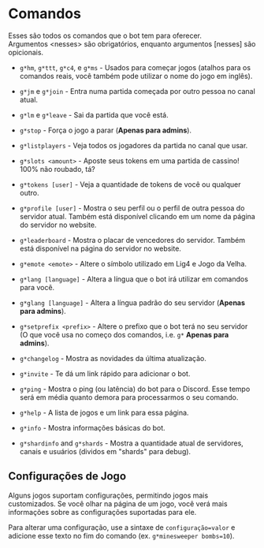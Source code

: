 # Comandos
Esses são todos os comandos que o bot tem para oferecer.<br>
Argumentos &lt;nesses&gt; são obrigatórios, enquanto argumentos [nesses] são opicionais.

- `g*hm`, `g*ttt`, `g*c4`, e `g*ms` - Usados para começar jogos (atalhos para os comandos reais, você também pode utilizar o nome do jogo em inglês).
- `g*jm` e `g*join` - Entra numa partida começada por outro pessoa no canal atual.
- `g*lm` e `g*leave` - Sai da partida que você está.
- `g*stop` - Força o jogo a parar (**Apenas para admins**).
- `g*listplayers` - Veja todos os jogadores da partida no canal que usar.

- `g*slots <amount>` - Aposte seus tokens em uma partida de cassino! 100% não roubado, tá?
- `g*tokens [user]` - Veja a quantidade de tokens de você ou qualquer outro.
- `g*profile [user]` - Mostra o seu perfil ou o perfil de outra pessoa do servidor atual. Também está disponível clicando em um nome da página do servidor no website.
- `g*leaderboard` - Mostra o placar de vencedores do servidor. Também está disponível na página do servidor no website.

- `g*emote <emote>` - Altere o símbolo utilizado em Lig4 e Jogo da Velha.
- `g*lang [language]` - Altera a língua que o bot irá utilizar em comandos para você.
- `g*glang [language]` - Altera a língua padrão do seu servidor (**Apenas para admins**).
- `g*setprefix <prefix>` - Altere o prefixo que o bot terá no seu servidor (O que você usa no começo dos comandos, i.e. `g*` **Apenas para admins**).

- `g*changelog` - Mostra as novidades da última atualização.
- `g*invite` - Te dá um link rápido para adicionar o bot.
- `g*ping` - Mostra o ping (ou latência) do bot para o Discord. Esse tempo será em média quanto demora para processarmos o seu comando.
- `g*help` - A lista de jogos e um link para essa página.
- `g*info` - Mostra informações básicas do bot.
- `g*shardinfo` and `g*shards` - Mostra a quantidade atual de servidores, canais e usuários (dividos em "shards" para debug).

## Configurações de Jogo
Alguns jogos suportam configurações, permitindo jogos mais customizados. Se você olhar na página de um jogo, você verá mais informações sobre as configurações suportadas para ele.

Para alterar uma configuração, use a sintaxe de `configuração=valor` e adicione esse texto no fim do comando (ex. `g*minesweeper bombs=10`).
